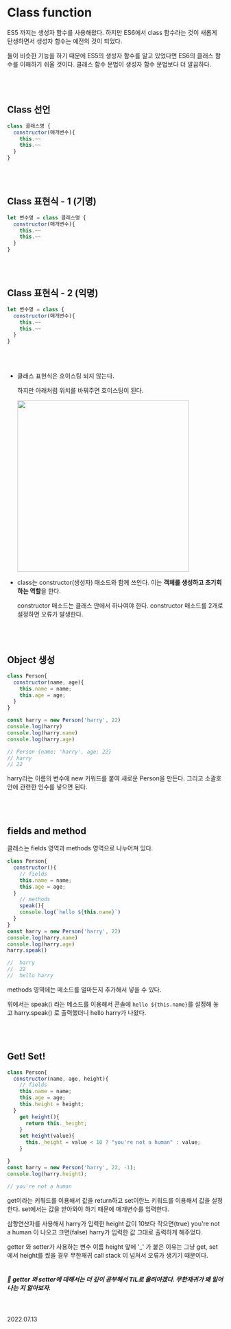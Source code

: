 # Class function

ES5 까지는 생성자 함수를 사용해왔다. 하지만 ES6에서 class 함수라는 것이 새롭게 탄생하면서 생성자 함수는 예전의 것이 되었다.

둘이 비슷한 기능을 하기 때문에 ES5의 생성자 함수를 알고 있었다면 ES6의 클래스 함수를 이해하기 쉬울 것이다. 클래스 함수 문법이 생성자 함수 문법보다 더 깔끔하다.
<br/><br/><br/><br/>



## Class 선언
```js
class 클래스명 {
  constructor(매개변수){
    this.~~
    this.~~
  }
}
```
<br/><br/>

## Class 표현식 - 1 (기명)
```js
let 변수명 = class 클래스명 {
  constructor(매개변수){
    this.~~
    this.~~
  }
}
```
<br/><br/>

## Class 표현식 - 2 (익명)
```js
let 변수명 = class {
  constructor(매개변수){
    this.~~
    this.~~
  }
}
```
<br/><br/>
- 클래스 표현식은 호이스팅 되지 않는다.
  
  하지만 아래처럼 위치를 바꿔주면 호이스팅이 된다.
  
  <img style="width: 400px" src="https://img1.daumcdn.net/thumb/R1280x0/?scode=mtistory2&fname=https%3A%2F%2Fblog.kakaocdn.net%2Fdn%2FbcO12H%2FbtrHdwiWqxT%2FmFtwXw84KUKNZsWoUSlUQK%2Fimg.png">
  

   <br/>
- class는 constructor(생성자) 매소드와 함께 쓰인다. 이는 **객체를 생성하고 초기회 하는 역할**을 한다. 
  
  constructor 매소드는 클래스 안에서 하나여야 한다. constructor 매소드를 2개로 설정하면 오류가 발생한다. <br/><br/><br/><br/>


## Object 생성

```js
class Person{
  constructor(name, age){
    this.name = name;
    this.age = age;
  }
}

const harry = new Person('harry', 22)
console.log(harry)
console.log(harry.name)
console.log(harry.age)

// Person {name: 'harry', age: 22}
// harry
// 22
```
harry라는 이름의 변수에 new 키워드를 붙여 새로운 Person을 만든다. 그리고 소괄호 안에 관련한 인수를 넣으면 된다.<br/><br/><br/><br/>



## fields and method 

클래스는 fields 영역과 methods 영역으로 나누어져 있다.

```js
class Person{
  constructor(){
    // fields
    this.name = name;
    this.age = age;
  }
    // methods
    speak(){
    console.log(`hello ${this.name}`)
  }
}
const harry = new Person('harry', 22)
console.log(harry.name)
console.log(harry.age)
harry.speak()

//  harry
//  22
//  hello harry
```
methods 영역에는 메소드를 얼마든지 추가해서 넣을 수 있다.

위에서는 speak() 라는 메소드를 이용해서 콘솔에 `hello ${this.name}`를 설정해 놓고 harry.speak() 로 출력했더니 hello harry가 나왔다.<br/><br/><br/><br/>

## Get! Set!

```js
class Person{
  constructor(name, age, height){
    // fields
    this.name = name;
    this.age = age;
    this.height = height;
  }
    get height(){
      return this._height;
    }
    set height(value){
      this._height = value < 10 ? "you're not a human" : value;
    }

}
const harry = new Person('harry', 22, -1);
console.log(harry.height);

// you're not a human
```

get이라는 키워드를 이용해서 값을 return하고 set이란느 키워드를 이용해서 값을 설정한다. set에서는 값을 받아와야 하기 때문에 매개변수를 입력한다.

삼항연산자를 사용해서 harry가 입력한 height 값이 10보다 작으면(true) you're not a human 이 나오고 크면(false) harry가 입력한 값 그대로 출력하게 해주었다.

getter 와 setter가 사용하는 변수 이름 height 앞에 '_' 가 붙은 이유는 그냥 get, set에서 height를 썼을 경우 무한재귀 call stack 이 넘쳐서 오류가 생기기 때문이다.
<br/><br/>

<h5> 🚨 getter 와 setter에 대해서는 더 깊이 공부해서 TIL로 올려야겠다. 무한재귀가 왜 일어나는 지 알아보자.</h5><br/>

2022.07.13
